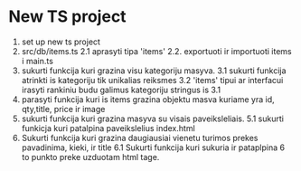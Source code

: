 # New TS project

1. set up new ts project
2. src/db/items.ts
   2.1 aprasyti tipa 'items'
   2.2. exportuoti ir importuoti items i main.ts
3. sukurti funkcija kuri grazina visu kategoriju masyva.
   3.1 sukurti funkcija atrinkti is kategoriju tik unikalias reiksmes
   3.2 'items' tipui ar interfacui irasyti rankiniu budu galimus kategoriju stringus is 3.1
4. parasyti funkcija kuri is items grazina objektu masva kuriame yra id, qty,title, price ir image
5. sukurti funkcija kuri grazina masyva su visais paveiksleliais.
   5.1 sukurti funkicja kuri patalpina paveikslelius index.html
6. Sukurti funkcija kuri grazina daugiausiai vienetu turimos prekes pavadinima, kieki, ir title
   6.1 Sukurti funkcija kuri sukuria ir pataplpina 6 to punkto preke uzduotam html tage.
